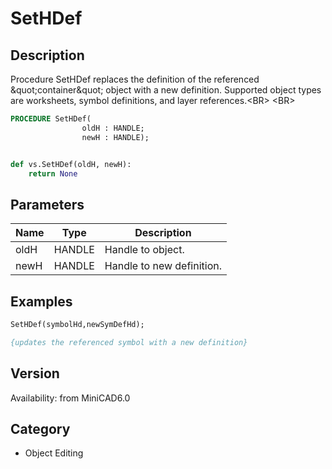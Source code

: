 # SetHDef

## Description
Procedure SetHDef replaces the definition of the referenced &amp;quot;container&amp;quot; object with a new definition. Supported object types are worksheets, symbol definitions, and layer references.&lt;BR&gt;
&lt;BR&gt;


```pascal
PROCEDURE SetHDef(
				oldH : HANDLE;
				newH : HANDLE);
```

```python

def vs.SetHDef(oldH, newH):
    return None
```

## Parameters
|Name|Type|Description|
|---|---|---|
|oldH|HANDLE|Handle to object.|
|newH|HANDLE|Handle to new definition.|

## Examples
```pascal
SetHDef(symbolHd,newSymDefHd);

{updates the referenced symbol with a new definition}
```

## Version
Availability: from MiniCAD6.0
## Category
* Object Editing

